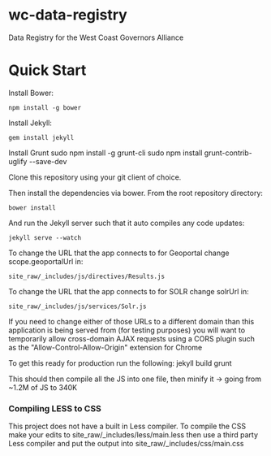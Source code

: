 wc-data-registry
================

Data Registry for the West Coast Governors Alliance

Quick Start
===========
Install Bower:

    npm install -g bower

Install Jekyll:

    gem install jekyll
    
Install Grunt
    sudo npm install -g grunt-cli
    sudo npm install grunt-contrib-uglify --save-dev

Clone this repository using your git client of choice.

Then install the dependencies via bower. From the root repository directory:

    bower install
    
And run the Jekyll server such that it auto compiles any code updates:

    jekyll serve --watch

To change the URL that the app connects to for Geoportal change scope.geoportalUrl in:

    site_raw/_includes/js/directives/Results.js

To change the URL that the app connects to for SOLR change solrUrl in:

    site_raw/_includes/js/services/Solr.js

If you need to change either of those URLs to a different domain than this application is being served from (for testing purposes) you will want to temporarily allow cross-domain AJAX requests using a CORS plugin such as the "Allow-Control-Allow-Origin" extension for Chrome

To get this ready for production run the following:
    jekyll build
    grunt

This should then compile all the JS into one file, then minify it -> going from ~1.2M of JS to 340K

### Compiling LESS to CSS
This project does not have a built in Less compiler. To compile the CSS make your edits to site_raw/_includes/less/main.less then use a third party Less compiler and put the output into site_raw/_includes/css/main.css